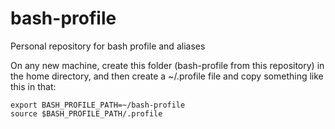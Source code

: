 # bash-profile
Personal repository for bash profile and aliases

On any new machine, create this folder (bash-profile from this repository) in the home directory, and then create a ~/.profile file and copy something like this in that: 

    export BASH_PROFILE_PATH=~/bash-profile
    source $BASH_PROFILE_PATH/.profile

